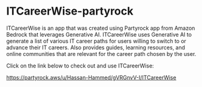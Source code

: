 # ITCareerWise-partyrock

ITCareerWise is an app that was created using Partyrock app from Amazon Bedrock that leverages Generative AI. ITCareerWise uses Generative AI to generate a list of various IT career paths for users willing to switch to or advance their IT careers. Also provides guides, learning resources, and online communities that are relevant for the career path chosen by the user.

Click on the link below to check out and use ITCareerWise:

https://partyrock.aws/u/Hassan-Hammed/gVRGnvV-I/ITCareerWise
